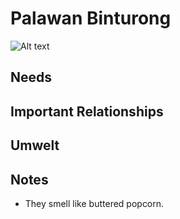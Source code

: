 # Palawan Binturong
![Alt text](https://upload.wikimedia.org/wikipedia/commons/3/3e/Palawan_bearcat.jpg)
## Needs
## Important Relationships
## Umwelt
## Notes
- They smell like buttered popcorn.
